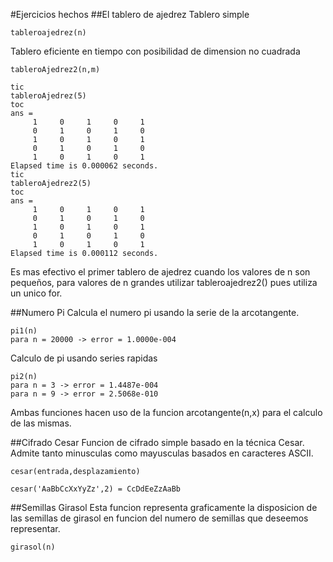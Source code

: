 #Ejercicios hechos
##El tablero de ajedrez
Tablero simple
```
tableroajedrez(n)
```
Tablero eficiente en tiempo con posibilidad de dimension no cuadrada
```
tableroAjedrez2(n,m) 
```
```
tic
tableroAjedrez(5)
toc
ans =
     1     0     1     0     1
     0     1     0     1     0
     1     0     1     0     1
     0     1     0     1     0
     1     0     1     0     1
Elapsed time is 0.000062 seconds.
tic
tableroAjedrez2(5)
toc
ans =
     1     0     1     0     1
     0     1     0     1     0
     1     0     1     0     1
     0     1     0     1     0
     1     0     1     0     1
Elapsed time is 0.000112 seconds.
```
Es mas efectivo el primer tablero de ajedrez cuando los valores de n son pequeños, para valores de n grandes utilizar tableroajedrez2() pues utiliza un unico for.

##Numero Pi
Calcula el numero pi usando la serie de la arcotangente.
```
pi1(n)
para n = 20000 -> error = 1.0000e-004
```
Calculo de pi usando series rapidas
```
pi2(n)
para n = 3 -> error = 1.4487e-004
para n = 9 -> error = 2.5068e-010
```
Ambas funciones hacen uso de la funcion arcotangente(n,x) para el calculo de las mismas.

##Cifrado Cesar
Funcion de cifrado simple basado en la técnica Cesar. Admite tanto minusculas como mayusculas basados en caracteres ASCII.
```
cesar(entrada,desplazamiento)

cesar('AaBbCcXxYyZz',2) = CcDdEeZzAaBb

```
##Semillas Girasol
Esta funcion representa graficamente la disposicion de las semillas de girasol en funcion del numero de semillas que deseemos representar.
```
girasol(n)
```
